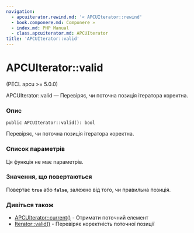 ```yaml
---
navigation:
  - apcuiterator.rewind.md: '« APCUIterator::rewind'
  - book.componere.md: Componere »
  - index.md: PHP Manual
  - class.apcuiterator.md: APCUIterator
title: 'APCUIterator::valid'
---
```

# APCUIterator::valid

(PECL apcu >= 5.0.0)

APCUIterator::valid — Перевіряє, чи поточна позиція ітератора коректна.

### Опис

```methodsynopsis
public APCUIterator::valid(): bool
```

Перевіряє, чи поточна позиція ітератора коректна.

### Список параметрів

Ця функція не має параметрів.

### Значення, що повертаються

Повертає **`true`** або **`false`**, залежно від того, чи правильна позиція.

### Дивіться також

-   [APCUIterator::current()](apcuiterator.current.md) - Отримати поточний елемент
-   [Iterator::valid()](iterator.valid.md) - Перевіряє коректність поточної позиції

